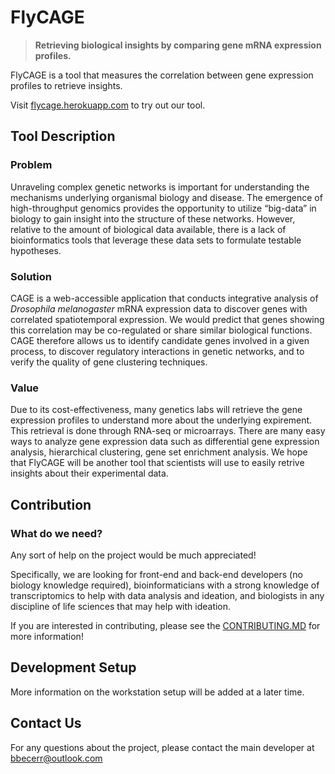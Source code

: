 # FlyCAGE
> __Retrieving biological insights by comparing gene mRNA expression profiles.__

FlyCAGE is a tool that measures the correlation between gene expression profiles to retrieve insights. 

Visit [flycage.herokuapp.com](flycage.herokuapp.com) to try out our tool.


## Tool Description
### Problem
Unraveling complex genetic networks is important for understanding the mechanisms underlying organismal biology and disease. The emergence of high-throughput genomics provides the opportunity to utilize “big-data” in biology to gain insight into the structure of these networks. However, relative to the amount of biological data available, there is a lack of bioinformatics tools that leverage these data sets to formulate testable hypotheses. 

### Solution
CAGE is a web-accessible application that conducts integrative analysis of *Drosophila melanogaster* mRNA expression data to discover genes with correlated spatiotemporal expression. We would predict that genes showing this correlation may be co-regulated or share similar biological functions. CAGE therefore allows us to identify candidate genes involved in a given process, to discover regulatory interactions in genetic networks, and to verify the quality of gene clustering techniques.

### Value
Due to its cost-effectiveness, many genetics labs will retrieve the gene expression profiles to understand more about the underlying expirement. This retrieval is done through RNA-seq or microarrays. There are many easy ways to analyze gene expression data such as differential gene expression analysis, hierarchical clustering, gene set enrichment analysis. We hope that FlyCAGE will be another tool that scientists will use to easily retrive insights about their experimental data.

## Contribution
### What do we need?
Any sort of help on the project would be much appreciated!

Specifically, we are looking for front-end and back-end developers (no biology knowledge required), bioinformaticians with a strong knowledge of transcriptomics to help with data analysis and ideation, and biologists in any discipline of life sciences that may help with ideation.

If you are interested in contributing, please see the [CONTRIBUTING.MD](https://github.com/CodingBash/FlyCAGE) for more information!

## Development Setup
More information on the workstation setup will be added at a later time.

## Contact Us
For any questions about the project, please contact the main developer at [bbecerr@outlook.com](mailto:bbecerr@outlook.com)

